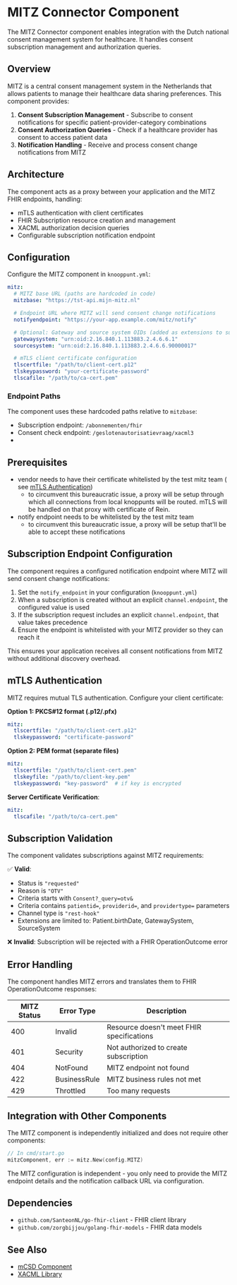 # MITZ Connector Component

The MITZ Connector component enables integration with the Dutch national consent management system for healthcare. It
handles consent subscription management and authorization queries.

## Overview

MITZ is a central consent management system in the Netherlands that allows patients to manage their healthcare data
sharing preferences. This component provides:

1. **Consent Subscription Management** - Subscribe to consent notifications for specific patient-provider-category
   combinations
2. **Consent Authorization Queries** - Check if a healthcare provider has consent to access patient data
3. **Notification Handling** - Receive and process consent change notifications from MITZ

## Architecture

The component acts as a proxy between your application and the MITZ FHIR endpoints, handling:

- mTLS authentication with client certificates
- FHIR Subscription resource creation and management
- XACML authorization decision queries
- Configurable subscription notification endpoint

## Configuration

Configure the MITZ component in `knooppunt.yml`:

```yaml
mitz:
  # MITZ base URL (paths are hardcoded in code)
  mitzbase: "https://tst-api.mijn-mitz.nl"

  # Endpoint URL where MITZ will send consent change notifications
  notifyendpoint: "https://your-app.example.com/mitz/notify"

  # Optional: Gateway and source system OIDs (added as extensions to subscriptions)
  gatewaysystem: "urn:oid:2.16.840.1.113883.2.4.6.6.1"
  sourcesystem: "urn:oid:2.16.840.1.113883.2.4.6.6.90000017"

  # mTLS client certificate configuration
  tlscertfile: "/path/to/client-cert.p12"
  tlskeypassword: "your-certificate-password"
  tlscafile: "/path/to/ca-cert.pem"
```


### Endpoint Paths

The component uses these hardcoded paths relative to `mitzbase`:

- Subscription endpoint: `/abonnementen/fhir`
- Consent check endpoint: `/geslotenautorisatievraag/xacml3`
-

## Prerequisites

- vendor needs to have their certificate whitelisted by the test mitz team (
  see [mTLS Authentication](#mTLS-Authentication))
    - to circumvent this bureaucratic issue, a proxy will be setup through which all connections from local knoppunts
      will be routed. mTLS will
      be handled on that proxy with certificate of Rein.
- notify endpoint needs to be whitelisted by the test mitz team
    - to circumvent this bureaucratic issue, a proxy will be setup that'll be able to accept these notifications

## Subscription Endpoint Configuration

The component requires a configured notification endpoint where MITZ will send consent change notifications:

1. Set the `notify_endpoint` in your configuration (`knooppunt.yml`)
2. When a subscription is created without an explicit `channel.endpoint`, the configured value is used
3. If the subscription request includes an explicit `channel.endpoint`, that value takes precedence
4. Ensure the endpoint is whitelisted with your MITZ provider so they can reach it

This ensures your application receives all consent notifications from MITZ without additional discovery overhead.

## mTLS Authentication

MITZ requires mutual TLS authentication. Configure your client certificate:

**Option 1: PKCS#12 format (.p12/.pfx)**

```yaml
mitz:
  tlscertfile: "/path/to/client-cert.p12"
  tlskeypassword: "certificate-password"
```

**Option 2: PEM format (separate files)**

```yaml
mitz:
  tlscertfile: "/path/to/client-cert.pem"
  tlskeyfile: "/path/to/client-key.pem"
  tlskeypassword: "key-password"  # if key is encrypted
```

**Server Certificate Verification**:

```yaml
mitz:
  tlscafile: "/path/to/ca-cert.pem"
```

## Subscription Validation

The component validates subscriptions against MITZ requirements:

✅ **Valid**:

- Status is `"requested"`
- Reason is `"OTV"`
- Criteria starts with `Consent?_query=otv&`
- Criteria contains `patientid=`, `providerid=`, and `providertype=` parameters
- Channel type is `"rest-hook"`
- Extensions are limited to: Patient.birthDate, GatewaySystem, SourceSystem

❌ **Invalid**: Subscription will be rejected with a FHIR OperationOutcome error

## Error Handling

The component handles MITZ errors and translates them to FHIR OperationOutcome responses:

| MITZ Status | Error Type   | Description                               |
|-------------|--------------|-------------------------------------------|
| 400         | Invalid      | Resource doesn't meet FHIR specifications |
| 401         | Security     | Not authorized to create subscription     |
| 404         | NotFound     | MITZ endpoint not found                   |
| 422         | BusinessRule | MITZ business rules not met               |
| 429         | Throttled    | Too many requests                         |

## Integration with Other Components

The MITZ component is independently initialized and does not require other components:

```go
// In cmd/start.go
mitzComponent, err := mitz.New(config.MITZ)
```

The MITZ configuration is independent - you only need to provide the MITZ endpoint details and the notification callback
URL via configuration.

## Dependencies

- `github.com/SanteonNL/go-fhir-client` - FHIR client library
- `github.com/zorgbijjou/golang-fhir-models` - FHIR data models

## See Also

- [mCSD Component](../mcsd/README.md)
- [XACML Library](./xacml/README.md)
